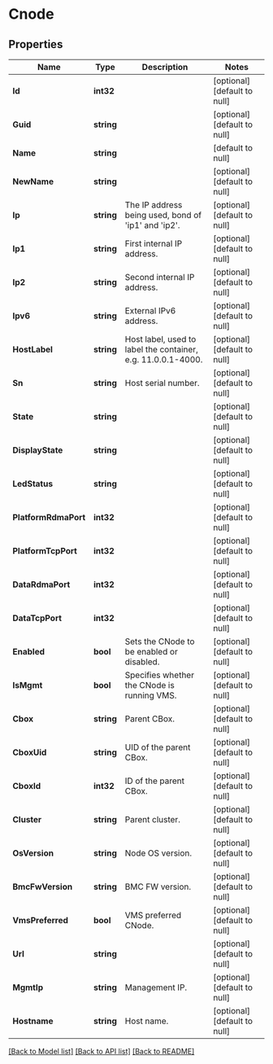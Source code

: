 # Cnode

## Properties
Name | Type | Description | Notes
------------ | ------------- | ------------- | -------------
**Id** | **int32** |  | [optional] [default to null]
**Guid** | **string** |  | [optional] [default to null]
**Name** | **string** |  | [default to null]
**NewName** | **string** |  | [optional] [default to null]
**Ip** | **string** | The IP address being used, bond of &#x27;ip1&#x27; and &#x27;ip2&#x27;. | [optional] [default to null]
**Ip1** | **string** | First internal IP address. | [optional] [default to null]
**Ip2** | **string** | Second internal IP address. | [optional] [default to null]
**Ipv6** | **string** | External IPv6 address. | [optional] [default to null]
**HostLabel** | **string** | Host label, used to label the  container, e.g. 11.0.0.1-4000. | [optional] [default to null]
**Sn** | **string** | Host serial number. | [optional] [default to null]
**State** | **string** |  | [optional] [default to null]
**DisplayState** | **string** |  | [optional] [default to null]
**LedStatus** | **string** |  | [optional] [default to null]
**PlatformRdmaPort** | **int32** |  | [optional] [default to null]
**PlatformTcpPort** | **int32** |  | [optional] [default to null]
**DataRdmaPort** | **int32** |  | [optional] [default to null]
**DataTcpPort** | **int32** |  | [optional] [default to null]
**Enabled** | **bool** | Sets the CNode to be enabled or disabled. | [optional] [default to null]
**IsMgmt** | **bool** | Specifies whether the CNode is running VMS. | [optional] [default to null]
**Cbox** | **string** | Parent CBox. | [optional] [default to null]
**CboxUid** | **string** | UID of the parent CBox. | [optional] [default to null]
**CboxId** | **int32** | ID of the parent CBox. | [optional] [default to null]
**Cluster** | **string** | Parent cluster. | [optional] [default to null]
**OsVersion** | **string** | Node OS version. | [optional] [default to null]
**BmcFwVersion** | **string** | BMC FW version. | [optional] [default to null]
**VmsPreferred** | **bool** | VMS preferred CNode. | [optional] [default to null]
**Url** | **string** |  | [optional] [default to null]
**MgmtIp** | **string** | Management IP. | [optional] [default to null]
**Hostname** | **string** | Host name. | [optional] [default to null]

[[Back to Model list]](../README.md#documentation-for-models) [[Back to API list]](../README.md#documentation-for-api-endpoints) [[Back to README]](../README.md)

